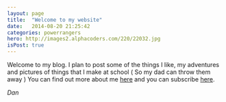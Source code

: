 ```yaml
---
layout: page
title:  "Welcome to my website"
date:   2014-08-20 21:25:42
categories: powerrangers
hero: http://images2.alphacoders.com/220/22032.jpg
isPost: true
---
```

Welcome to my blog. I plan to post some of the things I like, my adventures and pictures of things that I make at school ( So my dad can throw them away )
You can find out more about me [here](/about/) and you can subscribe [here](/feed.xml).

<em>Dan</em>
